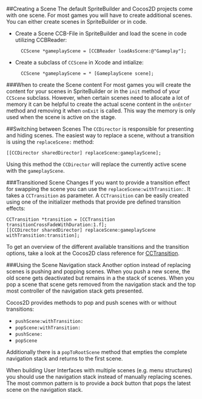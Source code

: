 ##Creating a Scene
The default SpriteBuilder and Cocos2D projects come with one scene. For most games you will have to create additional scenes. You can either create scenes in SpriteBuilder or in code.
	
* Create a Scene CCB-File in SpriteBuilder and load the scene in code utilizing CCBReader:   
  
		CCScene *gameplayScene = [CCBReader loadAsScene:@"Gameplay"];
  
* Create a subclass of `CCScene` in Xcode and intialize:    
  
		CCScene *gameplayScene = * [GameplayScene scene];
		
###When to create the Scene content
For most games you will create the content for your scenes in SpriteBuilder or in the `init` method of your `CCScene` subclass. However, when certain scenes need to allocate a lot of memory it can be helpful to create the actual scene content in the `onEnter` method and removing it when `onExit` is called. This way the memory is only used when the scene is active on the stage.


##Switching between Scenes
The `CCDirector` is responsible for presenting and hiding scenes.
The easiest way to replace a scene, without a transition is using the `replaceScene:` method:

	[[CCDirector sharedDirector] replaceScene:gameplayScene];
	
Using this method the `CCDirector` will replace the currently active scene with the `gameplayScene`.

###Transitioned Scene Changes
If you want to provide a transition effect for swapping the scene you can use the `replaceScene:withTransition:`. It takes a `CCTransition` as parameter. A `CCTransition` can be easily created using one of the initializer methods that provide pre defined transition effects:

	CCTransition *transition = [CCTransition transitionCrossFadeWithDuration:1.f];
    [[CCDirector sharedDirector] replaceScene:gameplayScene withTransition:transition];

To get an overview of the different available transitions and the transition options, take a look at the Cocos2D class reference for [CCTransition](http://www.cocos2d-iphone.org/api-ref/3.0-rc1/Classes/CCTransition).

###Using the Scene Navigation stack
Another option instead of replacing scenes is pushing and popping scenes. When you push a new scene, the old scene gets deactivated but remains in a the stack of scenes. When you pop a scene that scene gets removed from the navigation stack and the top most controller of the navigation stack gets presented.

Cocos2D provides methods to pop and push scenes with or without transitions:

* `pushScene:withTransition:`
* `popScene:withTransition:`
* `pushScene:`
* `popScene`

Additionally there is a `popToRootScene` method that empties the complete navigation stack and returns to the first scene.

When building User Interfaces with multiple scenes (e.g. menu structures) you should use the navigation stack instead of manually replacing scenes. The most common pattern is to provide a *back* button that pops the latest scene on the navigation stack.


